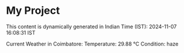 # My Project

This content is dynamically generated in Indian Time (IST): 2024-11-07 16:08:31 IST


Current Weather in Coimbatore:
Temperature: 29.88 °C
Condition: haze

